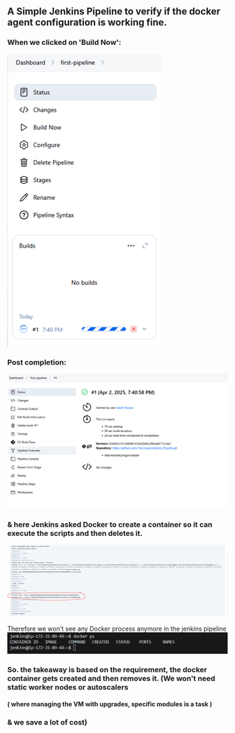 ## A Simple Jenkins Pipeline to verify if the docker agent configuration is working fine.

### When we clicked on 'Build Now':
![alt text](../images/buildPipeline.png)

### Post completion:
![alt text](../images/pipeline.png)
### & here Jenkins asked Docker to create a container so it can execute the scripts and then deletes it.
![alt text](../images/consoleOutput.png)

Therefore we won't see any Docker process anymore in the jenkins pipeline
![alt text](../images/noDocker.png)

### So. the takeaway is based on the requirement, the docker container gets created and then removes it. (We won't need static worker nodes or autoscalers 
#### ( where managing the VM with upgrades, specific modules is a task ) 
### & we save a lot of cost)